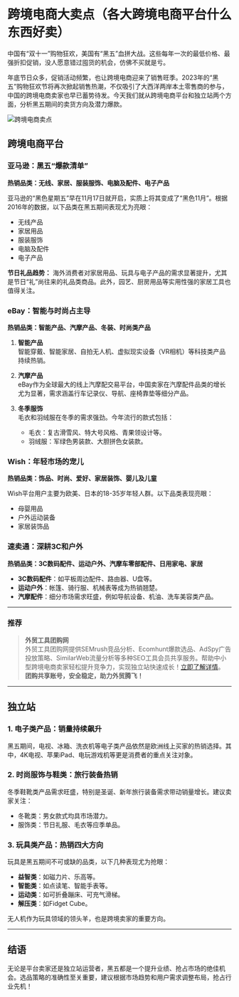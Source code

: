 # 跨境电商大卖点（各大跨境电商平台什么东西好卖）

中国有“双十一”购物狂欢，美国有“黑五”血拼大战。这些每年一次的最低价格、最强折扣促销，没人愿意错过囤货的机会，仿佛不买就是亏。

年底节日众多，促销活动频繁，也让跨境电商迎来了销售旺季。2023年的“黑五”购物狂欢节将再次掀起销售热潮，不仅吸引了大西洋两岸本土零售商的参与，中国的跨境电商卖家也早已蓄势待发。今天我们就从跨境电商平台和独立站两个方面，分析黑五期间的卖货方向及潜力爆款。

![跨境电商卖点](https://res.by56.com/upload/News/2023/3/b5896cb3-8069-4e2f-b373-86f0b03560d2.png)

## 跨境电商平台

### 亚马逊：黑五“爆款清单”
**热销品类：无线、家居、服装服饰、电脑及配件、电子产品**

亚马逊的“黑色星期五”早在11月17日就开启，实质上将其变成了“黑色11月”。根据2016年的数据，以下品类在黑五期间表现尤为亮眼：

- 无线产品
- 家居用品
- 服装服饰
- 电脑及配件
- 电子产品

**节日礼品趋势：**
海外消费者对家居用品、玩具与电子产品的需求显著提升，尤其是节日“礼”尚往来的礼品类商品。此外，园艺、厨房用品等实用性强的家居工具也值得关注。

### eBay：智能与时尚占主导
**热销品类：智能产品、汽摩产品、冬装、时尚类产品**

1. **智能产品**  
   智能穿戴、智能家居、自拍无人机、虚拟现实设备（VR相机）等科技类产品持续热销。

2. **汽摩产品**  
   eBay作为全球最大的线上汽摩配交易平台，中国卖家在汽摩配件品类的增长尤为显著，需求涵盖行车记录仪、导航、座椅靠垫等细分产品。

3. **冬季服饰**  
   毛衣和羽绒服在冬季的需求强劲。今年流行的款式包括：
   - 毛衣：复古滑雪风、特大号风格、青果领设计等。
   - 羽绒服：军绿色男装款、大胆拼色女装款。

### Wish：年轻市场的宠儿
**热销品类：饰品、时尚、爱好、家居装饰、婴儿及儿童**

Wish平台用户主要为欧美、日本的18-35岁年轻人群。以下品类表现亮眼：
- 母婴用品
- 户外运动装备
- 家居装饰品

### 速卖通：深耕3C和户外
**热销品类：3C数码配件、运动户外、汽摩车零部配件、日用家电、家居**

- **3C数码配件**：如平板周边配件、路由器、U盘等。  
- **运动户外**：帐篷、骑行服、机械表等成为热销翘楚。  
- **汽摩配件**：细分市场需求旺盛，例如导航设备、机油、洗车美容类产品。

---

### 推荐

> **外贸工具团购网**  
> 外贸工具团购网提供SEMrush竞品分析、Ecomhunt爆款选品、AdSpy广告投放策略、SimilarWeb流量分析等多种SEO工具会员共享服务。帮助中小型跨境电商卖家轻松提升竞争力，实现独立站快速成长！[立即了解详情](https://bit.ly/waimao518)。  
> **团购共享账号，安全稳定，助力外贸腾飞！**

---

## 独立站

### 1. 电子类产品：销量持续飙升
黑五期间，电视、冰箱、洗衣机等电子类产品依然是欧洲线上买家的热销选择。其中，4K电视、苹果iPad、电玩游戏机等更是消费者的重点关注对象。

### 2. 时尚服饰与鞋类：旅行装备热销
冬季鞋靴类产品需求旺盛，特别是圣诞、新年旅行装备需求带动销量增长。建议卖家关注：
- 冬靴类：男女款式均具市场潜力。
- 服饰类：节日礼服、毛衣等应季单品。

### 3. 玩具类产品：热销四大方向
玩具是黑五期间不可或缺的品类，以下几种表现尤为抢眼：
- **益智类**：如磁力片、乐高等。  
- **智能类**：如点读笔、智能手表等。  
- **运动类**：如可折叠蹦床、可充气滑梯。  
- **解压类**：如Fidget Cube。

无人机作为玩具领域的领头羊，也是跨境卖家的重要方向。

---

## 结语

无论是平台卖家还是独立站运营者，黑五都是一个提升业绩、抢占市场的绝佳机会。选品策略的准确性至关重要，建议根据市场趋势和用户需求调整布局，抢占行业先机！

